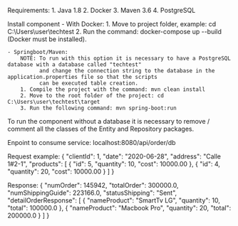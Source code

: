 Requirements:
    1. Java 1.8
    2. Docker
    3. Maven 3.6
    4. PostgreSQL

Install component
    - With Docker:
        1. Move to project folder, example: cd C:\Users\user\techtest
        2. Run the command: docker-compose up --build (Docker must be installed).
        
    - Springboot/Maven:
        NOTE: To run with this option it is necessary to have a PostgreSQL database with a database called "techtest"
              and change the connection string to the database in the application.properties file so that the scripts 
              can be executed table creation.
        1. Compile the project with the command: mvn clean install
        2. Move to the root folder of the project: cd C:\Users\user\techtest\target
        3. Run the following command: mvn spring-boot:run
        
        
To run the component without a database it is necessary to remove / comment all the classes of the Entity and Repository packages.


Enpoint to consume service:
    localhost:8080/api/order/db

Request example:
    {
        "clientId": 1,
        "date": "2020-06-28",
        "address": "Calle 1#2-1",
        "products": [
            { 
                "id": 5,
                "quantity": 10,
                "cost": 10000.00 
            },
            { 
                "id": 4,
                "quantity": 20,
                "cost": 10000.00 
            }
        ]
    }
    
Response:
    {
        "numOrder": 145942,
        "totalOrder": 300000.0,
        "numShippingGuide": 223166.0,
        "statusShipping": "Sent",
        "detailOrderResponse": [
            {
                "nameProduct": "SmartTv LG",
                "quantity": 10,
                "total": 100000.0
            },
            {
                "nameProduct": "Macbook Pro",
                "quantity": 20,
                "total": 200000.0
            }
        ]
    }